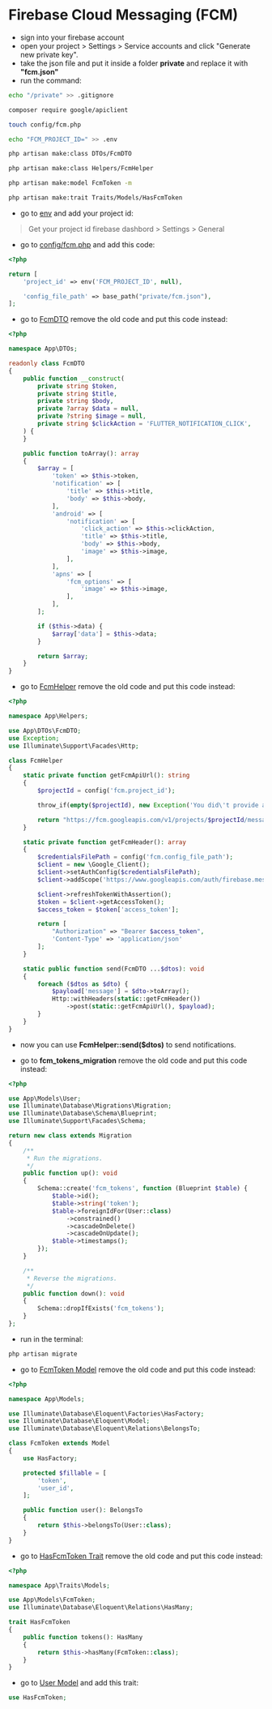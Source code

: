 # Firebase Cloud Messaging (FCM)

- sign into your firebase account
- open your project > Settings > Service accounts and click "Generate new private key". 
- take the json file and put it inside a folder **private** and replace it with **"fcm.json"** 
- run the command:
```bash
echo "/private" >> .gitignore 

composer require google/apiclient

touch config/fcm.php

echo "FCM_PROJECT_ID=" >> .env 

php artisan make:class DTOs/FcmDTO

php artisan make:class Helpers/FcmHelper

php artisan make:model FcmToken -m

php artisan make:trait Traits/Models/HasFcmToken
```
- go to [env](.env) and add your project id:
> Get your project id firebase dashbord > Settings > General
- go to [config/fcm.php](config/fcm.php) and add this code:
```php
<?php

return [
    'project_id' => env('FCM_PROJECT_ID', null),

    'config_file_path' => base_path("private/fcm.json"),
];

```

- go to [FcmDTO](app/DTOs/FcmDTO.php) remove the old code and put this code instead:
```php
<?php

namespace App\DTOs;

readonly class FcmDTO
{
    public function __construct(
        private string $token,
        private string $title,
        private string $body,
        private ?array $data = null,
        private ?string $image = null,
        private string $clickAction = 'FLUTTER_NOTIFICATION_CLICK',
    ) {
    }

    public function toArray(): array
    {
        $array = [
            'token' => $this->token,
            'notification' => [
                'title' => $this->title,
                'body' => $this->body,
            ],
            'android' => [
                'notification' => [
                    'click_action' => $this->clickAction,
                    'title' => $this->title,
                    'body' => $this->body,
                    'image' => $this->image,
                ],
            ],
            'apns' => [
                'fcm_options' => [
                    'image' => $this->image,
                ],
            ],
        ];

        if ($this->data) {
            $array['data'] = $this->data;
        }

        return $array;
    }
}

```

- go to [FcmHelper](app/Helpers/FcmHelper.php) remove the old code and put this code instead:
```php
<?php

namespace App\Helpers;

use App\DTOs\FcmDTO;
use Exception;
use Illuminate\Support\Facades\Http;

class FcmHelper
{
    static private function getFcmApiUrl(): string
    {
        $projectId = config('fcm.project_id');

        throw_if(empty($projectId), new Exception('You did\'t provide any project id yet'));

        return "https://fcm.googleapis.com/v1/projects/$projectId/messages:send";
    }

    static private function getFcmHeader(): array
    {
        $credentialsFilePath = config('fcm.config_file_path');
        $client = new \Google_Client();
        $client->setAuthConfig($credentialsFilePath);
        $client->addScope('https://www.googleapis.com/auth/firebase.messaging');

        $client->refreshTokenWithAssertion();
        $token = $client->getAccessToken();
        $access_token = $token['access_token'];

        return [
            "Authorization" => "Bearer $access_token",
            'Content-Type' => 'application/json'
        ];
    }

    static public function send(FcmDTO ...$dtos): void
    {
        foreach ($dtos as $dto) {
            $payload['message'] = $dto->toArray();
            Http::withHeaders(static::getFcmHeader())
                ->post(static::getFcmApiUrl(), $payload);
        }
    }
}

```

- now you can use **FcmHelper::send($dtos)** to send notifications.

- go to **fcm_tokens_migration** remove the old code and put this code instead:
```php
<?php

use App\Models\User;
use Illuminate\Database\Migrations\Migration;
use Illuminate\Database\Schema\Blueprint;
use Illuminate\Support\Facades\Schema;

return new class extends Migration
{
    /**
     * Run the migrations.
     */
    public function up(): void
    {
        Schema::create('fcm_tokens', function (Blueprint $table) {
            $table->id();
            $table->string('token');
            $table->foreignIdFor(User::class)
                ->constrained()
                ->cascadeOnDelete()
                ->cascadeOnUpdate();
            $table->timestamps();
        });
    }

    /**
     * Reverse the migrations.
     */
    public function down(): void
    {
        Schema::dropIfExists('fcm_tokens');
    }
};
```
- run in the terminal:
```bash
php artisan migrate
```
- go to [FcmToken Model](app/Models/FcmToken.php) remove the old code and put this code instead:
```php
<?php

namespace App\Models;

use Illuminate\Database\Eloquent\Factories\HasFactory;
use Illuminate\Database\Eloquent\Model;
use Illuminate\Database\Eloquent\Relations\BelongsTo;

class FcmToken extends Model
{
    use HasFactory;

    protected $fillable = [
        'token',
        'user_id',
    ];

    public function user(): BelongsTo
    {
        return $this->belongsTo(User::class);
    }
}
```
- go to [HasFcmToken Trait](app/Models/User.php) remove the old code and put this code instead:
```php
<?php

namespace App\Traits\Models;

use App\Models\FcmToken;
use Illuminate\Database\Eloquent\Relations\HasMany;

trait HasFcmToken
{
    public function tokens(): HasMany
    {
        return $this->hasMany(FcmToken::class);
    }
}
```
- go to [User Model](app/Models/User.php) and add this trait:
```php
use HasFcmToken;
```